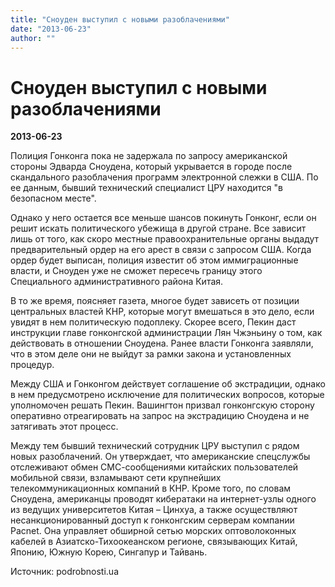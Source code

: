 ```yaml
---
title: "Сноуден выступил с новыми разоблачениями"
date: "2013-06-23"
author: ""
---
```


# Сноуден выступил с новыми разоблачениями

**2013-06-23** 

Полиция Гонконга пока не задержала по запросу американской стороны Эдварда Сноудена, который укрывается в городе после скандального разоблачения программ электронной слежки в США. По ее данным, бывший технический специалист ЦРУ находится "в безопасном месте".



Однако у него остается все меньше шансов покинуть Гонконг, если он решит искать политического убежища в другой стране. Все зависит лишь от того, как скоро местные правоохранительные органы выдадут предварительный ордер на его арест в связи с запросом США. Когда ордер будет выписан, полиция известит об этом иммиграционные власти, и Сноуден уже не сможет пересечь границу этого Специального административного района Китая.



В то же время, поясняет газета, многое будет зависеть от позиции центральных властей КНР, которые могут вмешаться в это дело, если увидят в нем политическую подоплеку. Скорее всего, Пекин даст инструкции главе гонконгской администрации Лян Чжэньину о том, как действовать в отношении Сноудена. Ранее власти Гонконга заявляли, что в этом деле они не выйдут за рамки закона и установленных процедур.



Между США и Гонконгом действует соглашение об экстрадиции, однако в нем предусмотрено исключение для политических вопросов, которые уполномочен решать Пекин. Вашингтон призвал гонконгскую сторону оперативно отреагировать на запрос на экстрадицию Сноудена и не затягивать этот процесс.



Между тем бывший технический сотрудник ЦРУ выступил с рядом новых разоблачений. Он утверждает, что американские спецслужбы отслеживают обмен СМС-сообщениями китайских пользователей мобильной связи, взламывают сети крупнейших телекоммуникационных компаний в КНР. Кроме того, по словам Сноудена, американцы проводят кибератаки на интернет-узлы одного из ведущих университетов Китая – Цинхуа, а также осуществляют несанкционированный доступ к гонконгским серверам компании Pacnet. Она управляет обширной сетью морских оптоволоконных кабелей в Азиатско-Тихоокеанском регионе, связывающих Китай, Японию, Южную Корею, Сингапур и Тайвань.

Источник: podrobnosti.ua